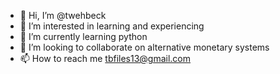 - 👋 Hi, I’m @twehbeck
- 👀 I’m interested in learning and experiencing
- 🌱 I’m currently learning python
- 💞️ I’m looking to collaborate on alternative monetary systems
- 📫 How to reach me tbfiles13@gmail.com

<!---
twehbeck/twehbeck is a ✨ special ✨ repository because its `README.md` (this file) appears on your GitHub profile.
You can click the Preview link to take a look at your changes.
--->
